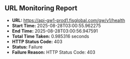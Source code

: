 ## URL Monitoring Report

- **URL:** https://api-gw1-prod1.fisglobal.com/gw/v1/health
- **Start Time:** 2025-08-28T03:00:55.962275
- **End Time:** 2025-08-28T03:00:56.947591
- **Total Time Taken:** 0.985316 seconds
- **HTTP Status Code:** 403
- **Status:** Failure
- **Failure Reason:** HTTP Status Code: 403
